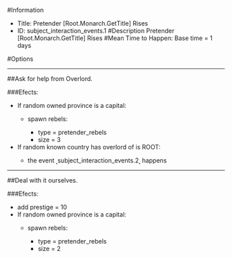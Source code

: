#Information
 - Title: Pretender [Root.Monarch.GetTitle] Rises
 - ID: subject_interaction_events.1
#Description
Pretender [Root.Monarch.GetTitle] Rises
#Mean Time to Happen:
Base time = 1 days

#Options

___
##Ask for help from Overlord.

###Efects:<ul><li>If random owned province is a capital:</li><ul><li>spawn rebels:</li><ul><li>type = pretender_rebels</li><li>size = 3</li></ul></ul><li>If random known country has overlord of is ROOT:</li><ul><li>the event ˻subject_interaction_events.2˼ happens</li></ul></ul>

___
##Deal with it ourselves.

###Efects:<ul><li>add prestige = 10</li><li>If random owned province is a capital:</li><ul><li>spawn rebels:</li><ul><li>type = pretender_rebels</li><li>size = 2</li></ul></ul></ul>
